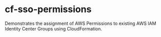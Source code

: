 # cf-sso-permissions
Demonstrates the assignment of AWS Permissions to existing AWS IAM Identity Center Groups using CloudFormation.

